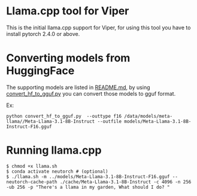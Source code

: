 # Llama.cpp tool for Viper

This is the initial llama.cpp support for Viper, for using this tool you have to install pytorch 2.4.0 or above.

# Converting models from HuggingFace

The supporting models are listed in
[README.md](https://github.com/neuchips-support/neuchips-sdk/tree/main/neutorch#readme),
by using
[convert_hf_to_gguf.py](https://github.com/ggerganov/llama.cpp/blob/master/convert_hf_to_gguf.py)
you can convert those models to gguf format.

Ex: 
```
python convert_hf_to_gguf.py  --outtype f16 /data/models/meta-llama//Meta-Llama-3.1-8B-Instruct --outfile models/Meta-Llama-3.1-8B-Instruct-F16.gguf
```

# Running llama.cpp

```
$ chmod +x llama.sh
$ conda activate neutorch # (optional)
$ ./llama.sh -m ../models/Meta-Llama-3.1-8B-Instruct-F16.gguf --neutorch-cache-path ./cache/Meta-Llama-3.1-8B-Instruct -c 4096 -n 256 -ub 256 -p "There's a llama in my garden, What should I do? "
```
